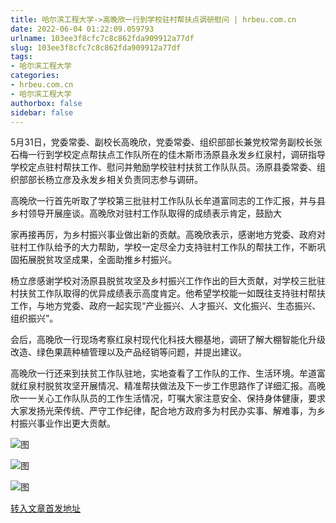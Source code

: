 ```yaml
---
title: 哈尔滨工程大学->高晚欣一行到学校驻村帮扶点调研慰问 | hrbeu.com.cn
date: 2022-06-04 01:22:09.059793
urlname: 103ee3f8cfc7c8c862fda909912a77df
slug: 103ee3f8cfc7c8c862fda909912a77df
tags: 
- 哈尔滨工程大学
categories:
- hrbeu.com.cn
- 哈尔滨工程大学
authorbox: false
sidebar: false
---
```

5月31日，党委常委、副校长高晚欣，党委常委、组织部部长兼党校常务副校长张石梅一行到学校定点帮扶点工作队所在的佳木斯市汤原县永发乡红泉村，调研指导学校定点驻村帮扶工作、慰问并勉励学校驻村扶贫工作队队员。汤原县委常委、组织部部长杨立彦及永发乡相关负责同志参与调研。

高晚欣一行首先听取了学校第三批驻村工作队队长牟道富同志的工作汇报，并与县乡村领导开展座谈。高晚欣对驻村工作队取得的成绩表示肯定，鼓励大
<!--more-->
家再接再厉，为乡村振兴事业做出新的贡献。高晚欣表示，感谢地方党委、政府对驻村工作队给予的大力帮助，学校一定尽全力支持驻村工作队的帮扶工作，不断巩固拓展脱贫攻坚成果，全面助推乡村振兴。

杨立彦感谢学校对汤原县脱贫攻坚及乡村振兴工作作出的巨大贡献，对学校三批驻村扶贫工作队取得的优异成绩表示高度肯定。他希望学校能一如既往支持驻村帮扶工作，与地方党委、政府一起实现“产业振兴、人才振兴、文化振兴、生态振兴、组织振兴”。

会后，高晚欣一行现场考察红泉村现代化科技大棚基地，调研了解大棚智能化升级改造、绿色果蔬种植管理以及产品经销等问题，并提出建议。

高晚欣一行还来到扶贫工作队驻地，实地查看了工作队的工作、生活环境。牟道富就红泉村脱贫攻坚开展情况、精准帮扶做法及下一步工作思路作了详细汇报。高晚欣一一关心工作队队员的工作生活情况，叮嘱大家注意安全、保持身体健康，要求大家发扬光荣传统、严守工作纪律，配合地方政府多为村民办实事、解难事，为乡村振兴事业作出更大贡献。

![图](http://gongxue.cn/__local/2/56/6B/D2187B03D8AC91DCDD8001FE14C_A7AD6910_11574.jpg)

![图](http://gongxue.cn/__local/8/71/06/0CB6B742F73DAD0213275D1C907_B200B3D1_D5C8.jpg)

![图](http://gongxue.cn/__local/9/1B/EA/87F5672AB30BFCE7BC832FC0672_8EE94347_1951A.jpg)

[转入文章首发地址](http://gongxue.cn/info/1141/71147.htm)